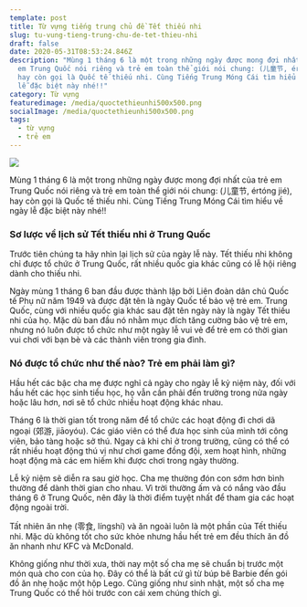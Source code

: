 ```yaml
---
template: post
title: Từ vựng tiếng trung chủ đề Tết thiếu nhi
slug: tu-vung-tieng-trung-chu-de-tet-thieu-nhi
draft: false
date: 2020-05-31T08:53:24.846Z
description: "Mùng 1 tháng 6 là một trong những ngày được mong đợi nhất của trẻ
  em Trung Quốc nói riêng và trẻ em toàn thể giới nói chung: (儿童节, értóng jié),
  hay còn gọi là Quốc tế thiếu nhi. Cùng Tiếng Trung Móng Cái tìm hiểu về ngày
  lễ đặc biệt này nhé!!"
category: Từ vựng
featuredimage: /media/quoctethieunhi500x500.png
socialImage: /media/quoctethieunhi500x500.png
tags:
  - từ vựng
  - trẻ em
---
```


![](/media/quoctethieunhi500x500.png)

Mùng 1 tháng 6 là một trong những ngày được mong đợi nhất của trẻ em Trung Quốc nói riêng và trẻ em toàn thể giới nói chung: (儿童节, értóng jié), hay còn gọi là Quốc tế thiếu nhi. Cùng Tiếng Trung Móng Cái tìm hiểu về ngày lễ đặc biệt này nhé!!

### Sơ lược về lịch sử Tết thiếu nhi ở Trung Quốc

Trước tiên chúng ta hãy nhìn lại lịch sử của ngày lễ này. Tết thiếu nhi không chỉ được tổ chức ở Trung Quốc, rất nhiều quốc gia khác cũng có lễ hội riêng dành cho thiếu nhi.

Ngày mùng 1 tháng 6 ban đầu được thành lập bởi Liên đoàn dân chủ Quốc tế Phụ nữ năm 1949 và được đặt tên là ngày Quốc tế bảo vệ trẻ em. Trung Quốc, cùng với nhiều quốc gia khác sau đặt tên ngày này là ngày Tết thiếu nhi của họ. Mặc dù ban đầu nó nhằm mục đích tăng cường bảo vệ trẻ em, nhưng nó luôn được tổ chức như một ngày lễ vui vẻ để trẻ em có thời gian vui chơi với bạn bè và các thành viên trong gia đình.

### Nó được tổ chức như thế nào? Trẻ em phải làm gì?

Hầu hết các bậc cha mẹ được nghỉ cả ngày cho ngày lễ kỷ niệm này, đối với hầu hết các học sinh tiểu học, họ vẫn cần phải đến trường trong nửa ngày hoặc lâu hơn, nơi sẽ tổ chức nhiều hoạt động khác nhau.

Tháng 6 là thời gian tốt trong năm để tổ chức các hoạt động đi chơi dã ngoại (郊游, jiāoyóu). Các giáo viên có thể đưa học sinh của mình tới công viên, bảo tàng hoặc sở thú. Ngay cả khi chỉ ở trong trường, cũng có thể có rất nhiều hoạt động thú vị như chơi game đồng đội, xem hoạt hình, những hoạt động mà các em hiếm khi được chơi trong ngày thường.

Lễ kỷ niệm sẽ diễn ra sau giờ học. Cha mẹ thường đón con sớm hơn bình thường để dành thời gian cho nhau. Vì trời thường ấm và có nắng vào đầu tháng 6 ở Trung Quốc, nên đây là thời điểm tuyệt nhất để tham gia các hoạt động ngoài trời.

Tất nhiên ăn nhẹ (零食, língshí) và ăn ngoài luôn là một phần của Tết thiếu nhi. Mặc dù không tốt cho sức khỏe nhưng hầu hết trẻ em đều thích ăn đồ ăn nhanh như KFC và McDonald.

Không giống như thời xưa, thời nay một số cha mẹ sẽ chuẩn bị trước một món quà cho con của họ. Đây có thể là bất cứ gì từ búp bê Barbie đến gói đồ ăn nhẹ hoặc một hộp Lego. Cũng giống như sinh nhật, một số cha mẹ Trung Quốc có thể hỏi trước con cái xem chúng thích gì.
